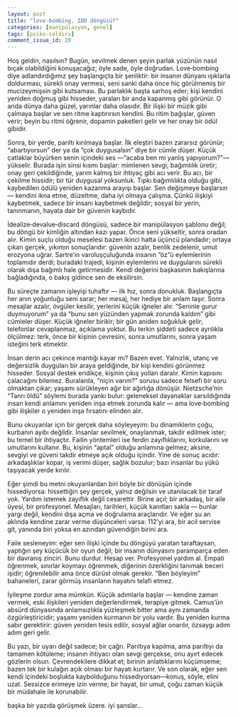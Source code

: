 ```yaml
---
layout: post
title: "love-bombing, IDD döngüsü?"
categories: [manipülasyon, genel]
tags: [psiko-saldırı]
comment_issue_id: 20
---
```


Hoş geldin, nasılsın? Bugün, sevilmek denen şeyin parlak yüzünün nasıl bıçak olabildiğini konuşacağız; öyle sade, öyle doğrudan. Love‑bombing diye adlandırdığımız şey başlangıçta bir şenliktir: bir insanın dünyanı ışıklarla doldurması, sürekli onay vermesi, seni sanki daha önce hiç görülmemiş bir mucizeymişsin gibi kutsaması. Bu parlaklık başta sarhoş eder; kişi kendini yeniden doğmuş gibi hisseder, yaraları bir anda kapanmış gibi görünür. O anda dünya daha güzel, yarınlar daha olasıdır. Bir ilişki bir müzik gibi çalmaya başlar ve sen ritme kaptırırsın kendini. Bu ritim bağışlar, güven verir; beyin bu ritmi öğrenir, dopamin paketleri gelir ve her onay bir ödül gibidir.

Sonra, bir yerde, parıltı kırılmaya başlar. İlk eleştiri bazen zararsız görünür; “abartıyorsun” der ya da “çok duygusalsın” diye bir cümle düşer. Küçük çatlaklar büyürken senin içindeki ses —“acaba ben mi yanlış yapıyorum?”— yükselir. Burada işin sinsi kısmı başlar: mimlenen sevgi, bağımlılık üretir; onay geri çekildiğinde, yarım kalmış bir ihtiyaç gibi acı verir. Bu acı, bir çekilme hissidir; bir tür duygusal yoksunluk. Tıpkı bağımlılıkta olduğu gibi, kaybedilen ödülü yeniden kazanma arayışı başlar. Sen değişmeye başlarsın — kendini ikna etme, düzeltme, daha iyi olmaya çalışma. Çünkü ilişkiyi kaybetmek, sadece bir insanı kaybetmek değildir; sosyal bir yerin, tanınmanın, hayata dair bir güvenin kaybıdır.

İdealize‑devalue‑discard döngüsü, sadece bir manipülasyon şablonu değil; bu döngü bir kimliğin altından kazı yapar. Önce seni yükseltir, sonra oradan alır. Kimin suçlu olduğu meselesi bazen ikinci hatta üçüncü plandadır; ortaya çıkan gerçek, yıkımın sonuçlarıdır: güvenin azalır, benlik zedelenir, umut erozyona uğrar. Sartre’ın varoluşçuluğunda insanın “öz”ü eylemlerinin toplamıdır derdi; buradaki trajedi, kişinin eylemlerini ve duygularını sürekli olarak dışa bağımlı hale getirmesidir. Kendi değerini başkasının bakışlarına bağladığında, o bakış gidince sen de eksilirsin.

Bu süreçte zamanın işleyişi tuhaftır — ilk hız, sonra donukluk. Başlangıçta her anın yoğunluğu seni sarar; her mesaj, her hediye bir anlam taşır. Sonra mesajlar azalır, övgüler kesilir, yerlerini küçük iğneler alır. “Seninle gurur duymuyorum” ya da “bunu sen yüzünden yapmak zorunda kaldım” gibi cümleler düşer. Küçük iğneler birikir; bir gün aniden soğukluk gelir; telefonlar cevaplanmaz, açıklama yoktur. Bu terkin şiddeti sadece ayrılıkla ölçülmez: terk, önce bir kişinin çevresini, sonra umutlarını, sonra yaşam isteğini terk etmektir.

İnsan derin acı çekince mantığı kayar mı? Bazen evet. Yalnızlık, utanç ve değersizlik duyguları bir araya geldiğinde, bir kişi kendini görünmez hisseder. Sosyal destek eridikçe, kişinin çıkış yolları daralır. Kimin kapısını çalacağını bilemez. Buralarda, “niçin varım?” sorusu sadece felsefi bir soru olmaktan çıkar; yaşamı sürükleyen ağır bir ağırlığa dönüşür. Nietzsche’nin “Tanrı öldü” söylemi burada yankı bulur: geleneksel dayanaklar sarsıldığında insan kendi anlamını yeniden inşa etmek zorunda kalır — ama love‑bombing gibi ilişkiler o yeniden inşa fırsatını elinden alır.

Bunu okuyanlar için bir gerçek daha söyleyeyim: bu dinamiklerin çoğu, kurbanın ayıbı değildir. İnsanlar sevilmek, onaylanmak, takdir edilmek ister; bu temel bir ihtiyaçtır. Failin yöntemleri ise ferdin zayıflıklarını, korkularını ve umutlarını kullanır. Bu, kişinin “aptal” olduğu anlamına gelmez; aksine, sevgiyi ve güveni takdir etmeye açık olduğu içindir. Yine de sonuç acıdır: arkadaşlıklar kopar, iş verimi düşer, sağlık bozulur; bazı insanlar bu yükü taşıyacak yerde kırılır.

Eğer şimdi bu metni okuyanlardan biri böyle bir dönüşün içinde hissediyorsa: hissettiğin şey gerçek, yalnız değilsin ve utanılacak bir taraf yok. Yardım istemek zayıflık değil cesarettir. Birine açıl; bir arkadaş, bir aile üyesi, bir profesyonel. Mesajları, tarihleri, küçük kanıtları sakla — bunlar yargı değil, kendini dışa açma ve doğrulama araçlarıdır. Ve eğer şu an aklında kendine zarar verme düşünceleri varsa: 112’yi ara, bir acil servise git, yanında biri yoksa en azından güvendiğin birini ara.

Faile sesleneyim: eğer sen ilişki içinde bu döngüyü yaratan taraftaysan, yaptığın şey küçücük bir oyun değil; bir insanın dünyasını paramparça eden bir davranış zinciri. Bunu durdur. Hesap ver. Profesyonel yardım al. Empati öğrenmek, sınırlar koymayı öğrenmek, diğerinin özerkliğini tanımak beceri işidir; öğrenilebilir ama önce dürüst olmak gerekir. “Ben böyleyim” bahaneleri, zarar görmüş insanların hayatını telafi etmez.

İyileşme zordur ama mümkün. Küçük adımlarla başlar — kendine zaman vermek, eski ilişkileri yeniden değerlendirmek, terapiye gitmek. Camus’ün absürd dünyasında anlamsızlıkla yüzleşmek bitter ama aynı zamanda özgürleştiricidir; yaşamı yeniden kurmanın bir yolu vardır. Bu yeniden kurma sabır gerektirir: güven yeniden tesis edilir, sosyal ağlar onarılır, özsaygı adım adım geri gelir.

Bu yazı, bir uyarı değil sadece; bir çağrı. Parıltıya kapılma, ama parıltıyı da tamamen kötüleme; insanın ihtiyacı olan sevgi gerçekse, onu ayırt edecek gözlerin olsun. Çevrendekilere dikkat et; birinin anlattıklarını küçümseme; bazen tek bir kulağın açık olması bir hayatı kurtarır. Ve son olarak, eğer sen kendi içindeki boşlukta kaybolduğunu hissediyorsan—konuş, söyle, elini uzat. Sessizce erimeye izin verme; bir hayat, bir umut, çoğu zaman küçük bir müdahale ile korunabilir.

başka bir yazıda görüşmek üzere. iyi şanslar…


